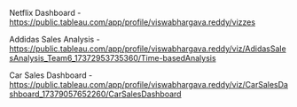 Netflix Dashboard - https://public.tableau.com/app/profile/viswabhargava.reddy/vizzes

Addidas Sales Analysis - https://public.tableau.com/app/profile/viswabhargava.reddy/viz/AdidasSalesAnalysis_Team6_17372953735360/Time-basedAnalysis

Car Sales Dashboard - https://public.tableau.com/app/profile/viswabhargava.reddy/viz/CarSalesDashboard_17379057652260/CarSalesDashboard
